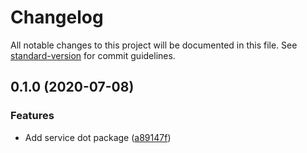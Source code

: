 # Changelog

All notable changes to this project will be documented in this file. See [standard-version](https://github.com/conventional-changelog/standard-version) for commit guidelines.

## 0.1.0 (2020-07-08)


### Features

* Add service dot package ([a89147f](http://nas/matt/Janda.Dot.Service/commit/a89147f35c4fdf1543daecddcc47278bd8a97de4))
